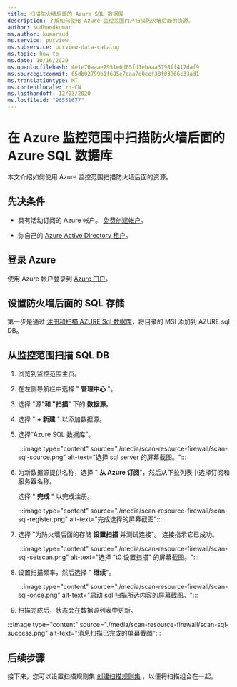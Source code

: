 ```yaml
---
title: 扫描防火墙后面的 Azure SQL 数据库
description: 了解如何使用 Azure 监控范围门户扫描防火墙后面的资源。
author: sudhandkumar
ms.author: kumarsud
ms.service: purview
ms.subservice: purview-data-catalog
ms.topic: how-to
ms.date: 10/16/2020
ms.openlocfilehash: 4e1e76aaae2951e6d65fd1ebaaa5798ff417daf9
ms.sourcegitcommit: 65db02799b1f685e7eaa7e0ecf38f03866c33ad1
ms.translationtype: MT
ms.contentlocale: zh-CN
ms.lasthandoff: 12/03/2020
ms.locfileid: "96551677"
---
```

# <a name="scan-azure-sql-db-behind-a-firewall-in-azure-purview"></a>在 Azure 监控范围中扫描防火墙后面的 Azure SQL 数据库

本文介绍如何使用 Azure 监控范围扫描防火墙后面的资源。

## <a name="prerequisites"></a>先决条件

* 具有活动订阅的 Azure 帐户。 [免费创建帐户](https://azure.microsoft.com/free/?WT.mc_id=A261C142F)。

* 你自己的 [Azure Active Directory 租户](../active-directory/fundamentals/active-directory-access-create-new-tenant.md)。

## <a name="sign-in-to-azure"></a>登录 Azure

使用 Azure 帐户登录到 [Azure 门户](https://portal.azure.com)。

## <a name="set-up-sql-storage-behind-a-firewall"></a>设置防火墙后面的 SQL 存储

第一步是通过 [注册和扫描 AZURE Sql 数据库](register-scan-azure-sql-database.md)，将目录的 MSI 添加到 AZURE sql DB。

## <a name="scan-sql-db-from-purview"></a>从监控范围扫描 SQL DB

1. 浏览到监控范围主页。

1. 在左侧导航栏中选择 " **管理中心** "。

1. 选择 "源"**和 "扫描**" 下的 **数据源**。

1. 选择 " **+ 新建** " 以添加数据源。

1. 选择“Azure SQL 数据库”。

   :::image type="content" source="./media/scan-resource-firewall/scan-sql-source.png" alt-text="选择 sql server 的屏幕截图。":::

1. 为新数据源提供名称，选择 " **从 Azure 订阅**"，然后从下拉列表中选择订阅和服务器名称。

   选择 " **完成** " 以完成注册。 

   :::image type="content" source="./media/scan-resource-firewall/scan-sql-register.png" alt-text="完成选择的屏幕截图":::

1. 选择 "为防火墙后面的存储 **设置扫描** 并测试连接"。 连接指示它已成功。 

   :::image type="content" source="./media/scan-resource-firewall/scan-sql-setscan.png" alt-text="选择 &quot;t0 设置扫描&quot; 的屏幕截图。":::

1. 设置扫描频率，然后选择 " **继续**"。

   :::image type="content" source="./media/scan-resource-firewall/scan-sql-once.png" alt-text="启动 sql 扫描所选内容的屏幕截图。":::

1.  扫描完成后，状态会在数据源列表中更新。

   :::image type="content" source="./media/scan-resource-firewall/scan-sql-success.png" alt-text="消息扫描已完成的屏幕截图":::
   
## <a name="next-steps"></a>后续步骤

接下来，您可以设置扫描规则集 [创建扫描规则集](create-a-scan-rule-set.md) ，以便将扫描组合在一起。
